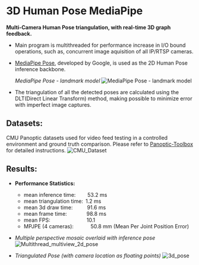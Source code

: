 # 3D Human Pose MediaPipe
**Multi-Camera Human Pose triangulation, with real-time 3D graph feedback.**

- Main program is multithreaded for performance increase in I/O bound operations, such as, concurrent image aquisition of all IP/RTSP cameras.

- [MediaPipe Pose](https://developers.google.com/mediapipe/solutions/vision/pose_landmarker), developed by Google, is used as the 2D Human Pose inference backbone.

  *MediaPipe Pose - landmark model*
  ![MediaPipe Pose - landmark model](https://github.com/Yuri-Vlasqz/3D_Human_Pose_MediaPipe/assets/106136458/cc737d53-a247-4f00-8c1a-7e4a673b8db2)

- The triangulation of all the detected poses are calculated using the DLT(Direct Linear Transform) method, making possible to minimize error with imperfect image captures.


## Datasets:
CMU Panoptic datasets used for video feed testing in a controlled environment and ground truth comparison. Please refer to [Panoptic-Toolbox](https://github.com/CMU-Perceptual-Computing-Lab/panoptic-toolbox.git) for detailed instructions.
![CMU_Dataset](https://github.com/Yuri-Vlasqz/3D_Human_Pose_MediaPipe/assets/106136458/f706f27e-6f11-410b-952a-cdf9ff1f8587)


## Results:
- **Performance Statistics:**
  - mean inference time:&emsp;&emsp;&nbsp;53.2 ms
  - mean triangulation time:&ensp;1.2 ms
  - mean 3d draw time:&emsp;&emsp;&ensp;&nbsp;91.6 ms
  - mean frame time:&emsp;&emsp;&emsp;&ensp;&nbsp;98.8 ms
  - mean FPS:&emsp;&emsp;&emsp;&emsp;&emsp;&emsp;&emsp;10.1
  - MPJPE (4 cameras):&emsp;&emsp;&emsp;&nbsp;50.8 mm (Mean Per Joint Position Error)



- *Multiple perspective mosaic overlaid with inference pose*
![Multithread_multiview_2d_pose](https://github.com/Yuri-Vlasqz/3D_Human_Pose_MediaPipe/assets/106136458/f3533641-1146-4cf5-9a9d-ee9de5413e70)



- *Triangulated Pose (with camera location as floating points)*
![3d_pose](https://github.com/Yuri-Vlasqz/3D_Human_Pose_MediaPipe/assets/106136458/726285c6-0b8c-49c0-9500-4cbb3f4ca68c)


